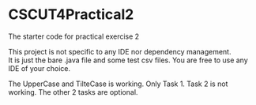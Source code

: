 # CSCUT4Practical2
The starter code for practical exercise 2

This project is not specific to any IDE nor dependency management.  
It is just the bare .java file and some test csv files. You are free to use any IDE of your choice.


The UpperCase and TilteCase is working. 
Only Task 1. Task 2 is not working. The other 2 tasks are optional. 